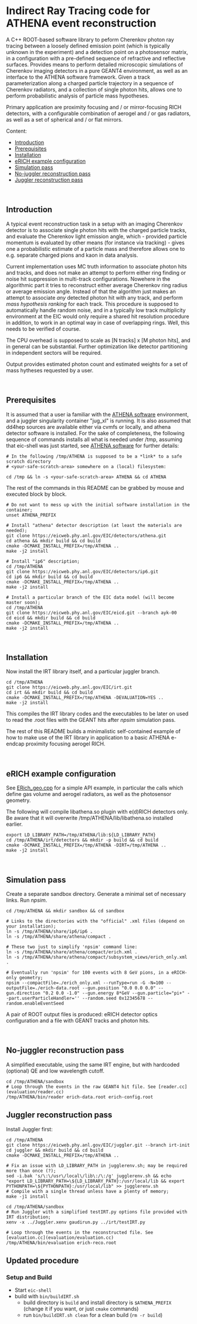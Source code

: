 Indirect Ray Tracing code for ATHENA event reconstruction
=========================================================

  A C++ ROOT-based software library to peform Cherenkov photon ray 
tracing between a loosely defined emission point (which is typically 
unknown in the experiment) and a detection point on a photosensor
matrix, in a configuration with a pre-defined sequence of refractive 
and reflective surfaces. Provides means to perform detailed microscopic 
simulations of Cherenkov imaging detectors in a pure GEANT4 environment, 
as well as an interface to the ATHENA software framework. Given a track 
parameterization along a charged particle trajectory in a sequence of 
Cherenkov radiators, and a collection of single photon hits, allows one 
to perform probabilistic analysis of particle mass hypotheses. 

  Primary application are proximity focusing and / or mirror-focusing RICH 
detectors, with a configurable combination of aerogel and / or gas radiators, 
as well as a set of spherical and / or flat mirrors.  

 Content:

 * [Introduction](#introduction)
 * [Prerequisites](#prerequisites)
 * [Installation](#installation)
 * [eRICH example configuration](#erich-example-configuration)
 * [Simulation pass](#simulation-pass)
 * [No-juggler reconstruction pass](#no-juggler-reconstruction-pass)
 * [Juggler reconstruction pass](#juggler-reconstruction-pass)

<br/>

Introduction
------------

  A typical event reconstruction task in a setup with an imaging Cherenkov 
detector is to associate single photon hits with the charged particle tracks, 
and evaluate the Cherenkov light emission angle, which - provided particle 
momentum is evaluated by other means (for instance via tracking) - gives one a probabilistic 
estimate of a particle mass and therefore allows one to e.g. separate charged
pions and kaon in data analysis.

  Current implementation uses MC truth information to associate photon hits and 
tracks, and does not make an attempt to perform either ring finding or noise 
hit suppression in multi-track configurations. Nowehere in the algorithmic
part it tries to reconstruct either average Cherenkov ring radius or average 
emission angle. Instead of that the algorithm just makes an attempt to associate 
*any* detected photon hit with any track, and perform *mass hypothesis ranking* for 
each track. This procedure is supposed to automatically handle random noise, and 
in a typically low track multiplicity environment at the EIC would only require 
a shared hit resolution procedure in addition, to work in an optimal way in case 
of overlapping rings. Well, this needs to be verified of course.

  The CPU overhead is supposed to scale as [N tracks] x [M photon hits], and in 
general can be substantial. Further optimization like detector partitioning in 
independent sectors will be required.

  Output provides estimated photon count and estimated weights for a set of  mass 
hytheses requested by a user.

<br/>

Prerequisites
-------------

  It is assumed that a user ia familiar with the [ATHENA software](https://eic.phy.anl.gov/ip6) 
environment, and a juggler singularity container "jug_xl" is running. It is also assumed 
that dd4hep sources are available either via cvmfs or locally, and athena detector software 
is installed. For the sake of completeness, the following sequence of commands installs all what is needed 
under /tmp, assuming that eic-shell was just started, see [ATHENA software](https://eic.phy.anl.gov/ip6) 
for further details:

```
# In the following /tmp/ATHENA is supposed to be a *link* to a safe scratch directory
# <your-safe-scratch-area> somewhere on a (local) filesystem:

cd /tmp && ln -s <your-safe-scratch-area> ATHENA && cd ATHENA
```

  The rest of the commands in this README can be grabbed by mouse and executed 
block by block.

```
# Do not want to mess up with the initial software installation in the container;
unset ATHENA_PREFIX

# Install "athena" detector description (at least the materials are needed);
git clone https://eicweb.phy.anl.gov/EIC/detectors/athena.git
cd athena && mkdir build && cd build
cmake -DCMAKE_INSTALL_PREFIX=/tmp/ATHENA ..
make -j2 install

# Install "ip6" description;
cd /tmp/ATHENA
git clone https://eicweb.phy.anl.gov/EIC/detectors/ip6.git
cd ip6 && mkdir build && cd build
cmake -DCMAKE_INSTALL_PREFIX=/tmp/ATHENA ..
make -j2 install

# Install a particular branch of the EIC data model (will become master soon);
cd /tmp/ATHENA
git clone https://eicweb.phy.anl.gov/EIC/eicd.git --branch ayk-00
cd eicd && mkdir build && cd build
cmake -DCMAKE_INSTALL_PREFIX=/tmp/ATHENA ..
make -j2 install

```

<br/>

Installation
------------

  Now install the IRT library itself, and a particular juggler branch.

```
cd /tmp/ATHENA
git clone https://eicweb.phy.anl.gov/EIC/irt.git
cd irt && mkdir build && cd build
cmake -DCMAKE_INSTALL_PREFIX=/tmp/ATHENA -DEVALUATION=YES ..
make -j2 install

```

  This compiles the IRT library codes and the executables to be later on used to read the .root
files with the GEANT hits after *npsim* simulation pass. 

  The rest of this README builds a minimalistic self-contained example of how to make use of the 
IRT library in application to a basic ATHENA e-endcap proximity focusing aerogel RICH.

<br/>

eRICH example configuration
---------------------------

  See [ERich_geo.cpp](detectors/src/ERich_geo.cpp) for a simple API example, in particular the calls
which define gas volume and aerogel radiators, as well as the photosensor geometry.

  The following will compile libathena.so plugin with e(d)RICH detectors only. Be aware that it will 
overwrite /tmp/ATHENA/lib/libathena.so installed earlier.

```
export LD_LIBRARY_PATH=/tmp/ATHENA/lib:${LD_LIBRARY_PATH}
cd /tmp/ATHENA/irt/detectors && mkdir -p build && cd build
cmake -DCMAKE_INSTALL_PREFIX=/tmp/ATHENA -DIRT=/tmp/ATHENA ..
make -j2 install

```

<br/>

Simulation pass
---------------

  Create a separate sandbox directory. Generate a minimal set of necessary links. Run *npsim*.

```
cd /tmp/ATHENA && mkdir sandbox && cd sandbox

# Links to the directories with the "official" .xml files (depend on your installation);
ln -s /tmp/ATHENA/share/ip6/ip6 .
ln -s /tmp/ATHENA/share/athena/compact .

# These two just to simplify 'npsim' command line:
ln -s /tmp/ATHENA/share/athena/compact/erich.xml .
ln -s /tmp/ATHENA/share/athena/compact/subsystem_views/erich_only.xml .

# Eventually run 'npsim' for 100 events with 8 GeV pions, in a eRICH-only geometry;
npsim --compactFile=./erich_only.xml --runType=run -G -N=100 --outputFile=./erich-data.root --gun.position "0.0 0.0 0.0" --gun.direction "0.2 0.0 -1.0" --gun.energy 8*GeV --gun.particle="pi+" --part.userParticleHandler='' --random.seed 0x12345678 --random.enableEventSeed

```

  A pair of ROOT output files is produced: eRICH detector optics configuration and 
a file with GEANT tracks and photon hits.

<br/>

No-juggler reconstruction pass
------------------------------

  A simplified executable, using the same IRT engine, but with hardcoded (optional) QE 
and low wavelength cutoff.

```
cd /tmp/ATHENA/sandbox
# Loop through the events in the raw GEANT4 hit file. See [reader.cc](evaluation/reader.cc)
/tmp/ATHENA/bin/reader erich-data.root erich-config.root

```

Juggler reconstruction pass
---------------------------

  Install Juggler first:

```
cd /tmp/ATHENA
git clone https://eicweb.phy.anl.gov/EIC/juggler.git --branch irt-init
cd juggler && mkdir build && cd build
cmake -DCMAKE_INSTALL_PREFIX=/tmp/ATHENA ..

# Fix an issue with LD_LIBRARY_PATH in jugglerenv.sh; may be required more than once (?);
sed -i.bak 's/\:\/usr\/local\/lib\:/\:/g' jugglerenv.sh && echo "export LD_LIBRARY_PATH=\${LD_LIBRARY_PATH}:/usr/local/lib && export PYTHONPATH=\${PYTHONPATH}:/usr/local/lib" >> jugglerenv.sh
# Compile with a single thread unless have a plenty of memory;
make -j1 install

```

```
cd /tmp/ATHENA/sandbox
# Run Juggler with a simplified testIRT.py options file provided with IRT distribution; 
xenv -x ../Juggler.xenv gaudirun.py ../irt/testIRT.py

# Loop through the events in the reconstructed file. See [evaluation.cc](evaluation/evaluation.cc)
/tmp/ATHENA/bin/evaluation erich-reco.root

```


Updated procedure
-----------------

### Setup and Build

- Start `eic-shell`
- build with `bin/buildIRT.sh`
  - build directory is `build` and install directory is `$ATHENA_PREFIX`
    (change it if you want, or just `cmake` commands)
  - run `bin/buildIRT.sh clean` for a clean build (`rm -r build`)


